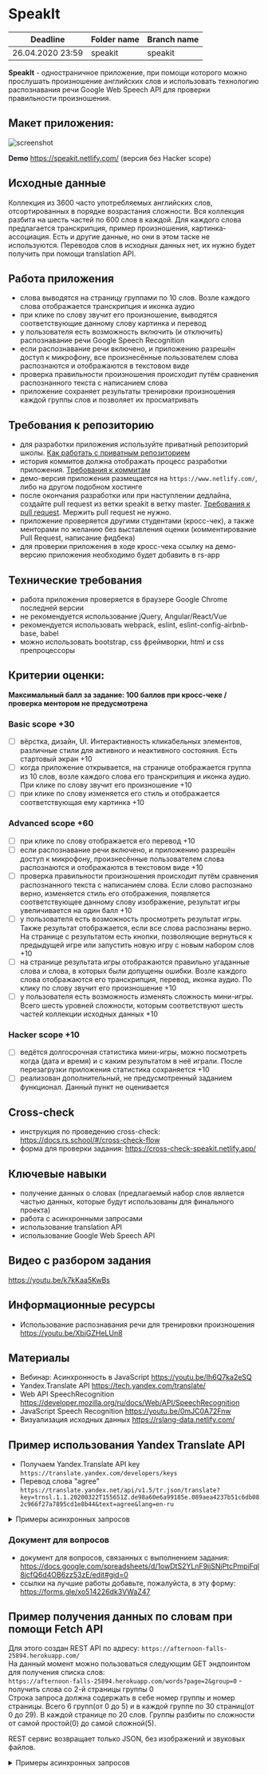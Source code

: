 # SpeakIt

| Deadline         | Folder name| Branch name |
| ---------------- | ----------- | ----------- |
| 26.04.2020 23:59 | speakit    | speakit    |


**SpeakIt** - одностраничное приложение, при помощи которого можно прослушать произношение английских слов и использовать технологию распознавания речи Google Web Speech API для проверки правильности произношения.

## Макет приложения:

![screenshot](../images/speakit.png)

**Demo** https://speakit.netlify.com/ (версия без Hacker scope)

## Исходные данные

Коллекция из 3600 часто употребляемых английских слов, отсортированных в порядке возрастания сложности. Вся коллекция разбита на шесть частей по 600 слов в каждой. Для каждого слова предлагается транскрипция, пример произношения, картинка-ассоциация. Есть и другие данные, но они в этом таске не используются. Переводов слов в исходных данных нет, их нужно будет получить при помощи translation API. 

## Работа приложения

- слова выводятся на страницу группами по 10 слов. Возле каждого слова отображается транскрипция и иконка аудио  
- при клике по слову звучит его произношение, выводятся соответствующие данному слову картинка и перевод 
- у пользователя есть возможность включить (и отключить) распознавание речи Google Speech Recognition
- если распознавание речи включено, и приложению разрешён доступ к микрофону, все произнесённые пользователем слова распознаются и отображаются в текстовом виде
- проверка правильности произношения происходит путём сравнения распознанного текста с написанием слова
- приложение сохраняет результаты тренировки произношения каждой группы слов и позволяет их просматривать

## Требования к репозиторию
- для разработки приложения используйте приватный репозиторий школы. [Как работать с приватным репозиторием](https://docs.rs.school/#/stage2?id=Как-работать-с-приватным-репозиторием)
- история коммитов должна отображать процесс разработки приложения. [Требования к коммитам](https://docs.rs.school/#/git-convention)
- демо-версия приложения размещается на `https://www.netlify.com/`, либо на другом подобном хостинге
- после окончания разработки или при наступлении дедлайна, создайте pull request из ветки speakit в ветку master. [Требования к pull request](https://docs.rs.school/#/pull-request-review-process?id=%d0%9e%d0%bf%d0%b8%d1%81%d0%b0%d0%bd%d0%b8%d0%b5-pull-request-%d0%b4%d0%be%d0%bb%d0%b6%d0%bd%d0%be-%d1%81%d0%be%d0%b4%d0%b5%d1%80%d0%b6%d0%b0%d1%82%d1%8c-%d1%81%d0%bb%d0%b5%d0%b4%d1%83%d1%8e%d1%89%d1%83%d1%8e-%d0%b8%d0%bd%d1%84%d0%be%d1%80%d0%bc%d0%b0%d1%86%d0%b8%d1%8e). Мержить pull request не нужно.
- приложение проверяется другими студентами (кросс-чек), а также менторами по желанию без выставления оценки (комментирование Pull Request, написание фидбека)
- для проверки приложения в ходе кросс-чека ссылку на демо-версию приложения необходимо будет добавить в rs-app

## Технические требования
- работа приложения проверяется в браузере Google Chrome последней версии
- не рекомендуется использование jQuery, Angular/React/Vue 
- рекомендуется использовать webpack, eslint, eslint-config-airbnb-base, babel
- можно использовать bootstrap, css фреймворки, html и css препроцессоры

## Критерии оценки:
**Максимальный балл за задание: 100 баллов при кросс-чеке / проверка ментором не предусмотрена**   

### Basic scope +30  
- [ ] вёрстка, дизайн, UI. Интерактивность кликабельных элементов, различные стили для активного и неактивного состояния. Есть стартовый экран +10
- [ ] когда приложение открывается, на странице отображается группа из 10 слов, возле каждого слова его транскрипция и иконка аудио. При клике по слову звучит его произношение +10  
- [ ] при клике по слову изменяется его стиль и отображается соответствующая ему картинка +10

### Advanced scope +60
- [ ] при клике по слову отображается его перевод +10
- [ ] если распознавание речи включено, и приложению разрешён доступ к микрофону, произнесённые пользователем слова распознаются и отображаются в текстовом виде +10
- [ ] проверка правильности произношения происходит путём сравнения распознанного текста с написанием слова. Если слово распознано верно, изменяется стиль его отображения, появляется соответствующее данному слову изображение, результат игры увеличивается на один балл +10
- [ ] у пользователя есть возможность просмотреть результат игры. Также результат отображается, если все слова распознаны верно. На странице с результатом есть кнопки, позволяющие вернуться к предыдущей игре или запустить новую игру с новым набором слов +10
- [ ]  на странице результата игры отображаются правильно угаданные слова и слова, в которых были допущены ошибки. Возле каждого слова отображаются его транскрипция, перевод, иконка аудио. По клику по слову звучит его произношение +10
- [ ] у пользователя есть возможность изменять сложность мини-игры. Всего шесть уровней сложности, которым соответствуют шесть частей коллекции исходных данных  +10

### Hacker scope +10
- [ ] ведётся долгосрочная статистика мини-игры, можно посмотреть когда (дата и время) и с каким результатом в неё играли. После перезагрузки приложения статистика сохраняется +10
- [ ] реализован дополнительный, не предусмотренный заданием функционал. Данный пункт не оценивается

## Cross-check
- инструкция по проведению cross-check: https://docs.rs.school/#/cross-check-flow
- форма для проверки задания: https://cross-check-speakit.netlify.app/

## Ключевые навыки

- получение данных о словах (предлагаемый набор слов является частью данных, которые будут использованы для финального проекта)
- работа с асинхронными запросами
- использование translation API
- использование Google Web Speech API 

## Видео с разбором задания
https://youtu.be/k7kKaa5KwBs

## Информационные ресурсы
- Использование распознавания речи для тренировки произношения https://youtu.be/XbjGZHeLUn8  

## Материалы
- Вебинар: Асинхронность в JavaScript https://youtu.be/Ih6Q7ka2eSQ
- Yandex.Translate API https://tech.yandex.com/translate/
- Web API SpeechRecognition https://developer.mozilla.org/ru/docs/Web/API/SpeechRecognition
- JavaScript Speech Recognition https://youtu.be/0mJC0A72Fnw
- Визуализация исходных данных https://rslang-data.netlify.com/

## Пример использования Yandex Translate API
- Получаем Yandex.Translate API key  
`https://translate.yandex.com/developers/keys`
- Перевод слова "agree"  
`https://translate.yandex.net/api/v1.5/tr.json/translate?key=trnsl.1.1.20200322T155651Z.de98a60e6a99185e.089aea4237b51c6db082c966f27a7895cd1e8b44&text=agree&lang=en-ru`

<details> 
  <summary>Примеры асинхронных запросов</summary>

  <p></p>

  JS-код для получения перевода слова (перевод выводится в консоль)

  - при помощи fetch
   ``` javascript 
   function getTranslation () {
   const url = 'https://translate.yandex.net/api/v1.5/tr.json/translate?key=trnsl.1.1.20200322T155651Z.de98a60e6a99185e.089aea4237b51c6db082c966f27a7895cd1e8b44&text= agree &lang=en-ru';
   fetch(url)
     .then(res => res.json())
     .then(data => {
       console.log(data.text)
     });
   }
  ```
  
  - при помощи async/await
  
  ``` javascript 
   async function getTranslation () {
     const url = 'https://translate.yandex.net/api/v1.5/tr.json/translate?key=trnsl.1.1.20200322T155651Z.de98a60e6a99185e.089aea4237b51c6db082c966f27a7895cd1e8b44&text= agree &lang=en-ru';
     const res = await fetch(url);
     const data = await res.json();
     console.log(data.text);
   }
  ```

</details> 

### Документ для вопросов
- документ для вопросов, связанных с выполнением задания: https://docs.google.com/spreadsheets/d/1owDtS2YLnF9ijSNjPtcPmpiFql8jcfQ6d4OB6zz53zE/edit#gid=0
- ссылки на лучшие работы добавьте, пожалуйста, в эту форму: https://forms.gle/xo514226dk3VWaZ47

## Пример получения данных по словам при помощи Fetch API

Для этого создан REST API по адресу: `https://afternoon-falls-25894.herokuapp.com/`  
На данный момент можно пользоваться следующим GET эндпоинтом для получения списка слов:  
`https://afternoon-falls-25894.herokuapp.com/words?page=2&group=0` - получить слова со 2-й страницы группы 0  
Строка запроса должна содержать в себе номер группы и номер страницы. Всего 6 групп(от 0 до 5) и в каждой группе по 30 страниц(от 0 до 29). В каждой странице по 20 слов. Группы разбиты по сложности от самой простой(0) до самой сложной(5).  

REST сервис возвращает только JSON, без изображений и звуковых файлов. 

<details> 
  <summary>Примеры асинхронных запросов</summary>

  <p></p>

  JS-код для получения списка слова (слова выводятся в консоль)

  - при помощи fetch
  
   ``` javascript 
    const getWords = async (page, group) => {
        const url = `https://afternoon-falls-25894.herokuapp.com/words?page=${page}&group=${group}`;
        const res = await fetch(url);
        const json = await res.json();
        console.log(JSON.stringify(json, null, 1));
    };  
  ```
  
   - пример результат вызова
   
 ```json
    [
     {
      "word": "camera",
      "image": "files/01_0007.jpg",
      "audio": "files/01_0007.mp3",
      "audioMeaning": "files/01_0007_meaning.mp3",
      "audioExample": "files/01_0007_example.mp3",
      "textMeaning": "A <i>camera</i> is a piece of equipment that takes pictures.",
      "textExample": "I brought my <b>camera</b> on my vacation.",
      "transcription": "[kǽmərə]",
     },
     {
      "word": "capital",
      "image": "files/01_0008.jpg",
      "audio": "files/01_0008.mp3",
      "audioMeaning": "files/01_0008_meaning.mp3",
      "audioExample": "files/01_0008_example.mp3",
      "textMeaning": "A <i>capital</i> is a city where a country’s government is based.",
      "textExample": "The <b>capital</b> of the United States is Washington, D.C.",
      "transcription": "[kæpətl]",
     },
     {
      "_id": "5e8aaaf87c3d1d199c0f2d76",
      "word": "catch",
      "image": "files/01_0009.jpg",
      "audio": "files/01_0009.mp3",
      "audioMeaning": "files/01_0009_meaning.mp3",
      "audioExample": "files/01_0009_example.mp3",
      "textMeaning": "To <i>catch</i> is to grab or get something.",
      "textExample": "Did you <b>catch</b> the ball during the baseball game?",
      "transcription": "[kætʃ]",
     }
     
     ...
     
    ]
```
Для получения изображений и звуков можно форкнуть репозиторий по ссылке: `https://github.com/irinainina/rslang-data`  
После получения списка слов можно будет создавать новые HTML элементы с ссылками на нужные файлы.  
Например, для изображение `files/01_0009.jpg` надо создать следующий элемент:  
`<img src="https://raw.githubusercontent.com/YOUR-GITHUB-USERNAME/rslang-data/master/data/01_0009.jpg">`  
обратите внимание, что вместо YOUR-GITHUB-USERNAME надо подставить свои данные. Так же, то что в ссылку подставляется  только имя файла без директории `file/`
</details> 
